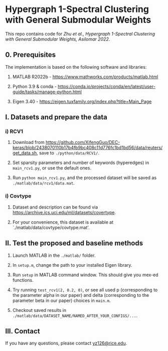 # Hypergraph 1-Spectral Clustering with General Submodular Weights

This repo contains code for *Zhu et al., Hypergraph 1-Spectral Clustering with General Submodular Weights, Asilomar 2022*.

## 0. Prerequisites
The implementation is based on the following software and libraries:

1. MATLAB R2022b - https://www.mathworks.com/products/matlab.html

2. Python 3.9 & conda - https://conda.io/projects/conda/en/latest/user-guide/tasks/manage-python.html

3. Eigen 3.40 - https://eigen.tuxfamily.org/index.php?title=Main_Page

## I. Datasets and prepare the data
### i) RCV1
1. Download from https://github.com/XifengGuo/DEC-keras/blob/2438070110b17b4fb9bc408c11d776fc1bd1bd56/data/reuters/get_data.sh, save to `./python/data/RCV1/`.

2. Set sparsity parameters and number of keywords (hyperedges) in `main_rcv1.py`, or use the default ones.

3. Run `python main_rcv1.py`, and the processed dataset will be saved as `./matlab/data/rcv1/data.mat`.

### i) Covtype
1. Dataset and description can be found via https://archive.ics.uci.edu/ml/datasets/covertype.

2. For your convenience, this dataset is available at `./matlab/data/covtype/covtype.mat'.
  

## II. Test the proposed and baseline methods

1. Launch MATLAB in the `./matlab/` folder.

2. In `setup.m`, change the path to your installed Eigen library.

3. Run `setup` in MATLAB command window. This should give you mex-ed functions. 

4. Try running `test_rcv1(2, 0.2, 0)`, or see all used p (corresponding to the parameter alpha in our paper) and delta (corresponding to the parameter beta in our paper) choices in `main.m`.

5. Checkout saved results in `./matlab/data/DATASET_NAME/NAMED_AFTER_YOUR_CONFIGS/...`.

## III. Contact

If you have any questions, please contact yz126@rice.edu.
